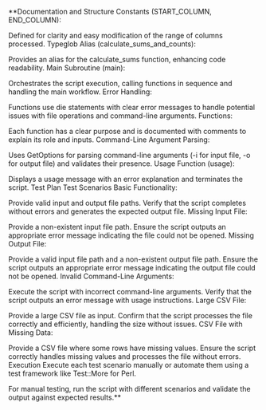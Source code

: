 **Documentation and Structure
Constants (START_COLUMN, END_COLUMN):

Defined for clarity and easy modification of the range of columns processed.
Typeglob Alias (calculate_sums_and_counts):

Provides an alias for the calculate_sums function, enhancing code readability.
Main Subroutine (main):

Orchestrates the script execution, calling functions in sequence and handling the main workflow.
Error Handling:

Functions use die statements with clear error messages to handle potential issues with file operations and command-line arguments.
Functions:

Each function has a clear purpose and is documented with comments to explain its role and inputs.
Command-Line Argument Parsing:

Uses GetOptions for parsing command-line arguments (-i for input file, -o for output file) and validates their presence.
Usage Function (usage):

Displays a usage message with an error explanation and terminates the script.
Test Plan
Test Scenarios
Basic Functionality:

Provide valid input and output file paths.
Verify that the script completes without errors and generates the expected output file.
Missing Input File:

Provide a non-existent input file path.
Ensure the script outputs an appropriate error message indicating the file could not be opened.
Missing Output File:

Provide a valid input file path and a non-existent output file path.
Ensure the script outputs an appropriate error message indicating the output file could not be opened.
Invalid Command-Line Arguments:

Execute the script with incorrect command-line arguments.
Verify that the script outputs an error message with usage instructions.
Large CSV File:

Provide a large CSV file as input.
Confirm that the script processes the file correctly and efficiently, handling the size without issues.
CSV File with Missing Data:

Provide a CSV file where some rows have missing values.
Ensure the script correctly handles missing values and processes the file without errors.
Execution
Execute each test scenario manually or automate them using a test framework like Test::More for Perl.

For manual testing, run the script with different scenarios and validate the output against expected results.**
